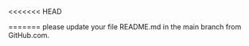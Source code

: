 <<<<<<< HEAD
      
=======
     please update your file README.md in the main branch from GitHub.com. 
>>>>>>> 
